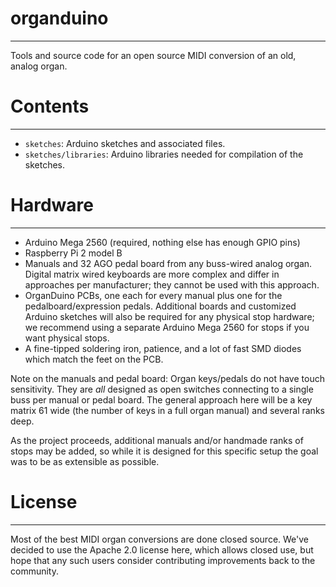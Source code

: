 # organduino
------------
Tools and source code for an open source MIDI conversion of an old, analog organ.

# Contents
----------
* `sketches`: Arduino sketches and associated files.
* `sketches/libraries`: Arduino libraries needed for compilation of the sketches.

# Hardware
----------
* Arduino Mega 2560 (required, nothing else has enough GPIO pins)
* Raspberry Pi 2 model B
* Manuals and 32 AGO pedal board from any buss-wired analog organ.  Digital matrix wired keyboards are more complex and differ in approaches per manufacturer; they cannot be used with this approach.
* OrganDuino PCBs, one each for every manual plus one for the pedalboard/expression pedals.  Additional boards and customized Arduino sketches will also be required for any physical stop hardware; we recommend using a separate Arduino Mega 2560 for stops if you want physical stops.
* A fine-tipped soldering iron, patience, and a lot of fast SMD diodes which match the feet on the PCB.

Note on the manuals and pedal board: Organ keys/pedals do not have touch sensitivity. They are *all* designed as open switches connecting to a single buss per manual or pedal board. The general approach here will be a key matrix 61 wide (the number of keys in a full organ manual) and several ranks deep.

As the project proceeds, additional manuals and/or handmade ranks of stops may be added, so while it is designed for this specific setup the goal was to be as extensible as possible.

# License
---------
Most of the best MIDI organ conversions are done closed source. We've decided to use the Apache 2.0 license here, which allows closed use, but hope that any such users consider contributing improvements back to the community.
